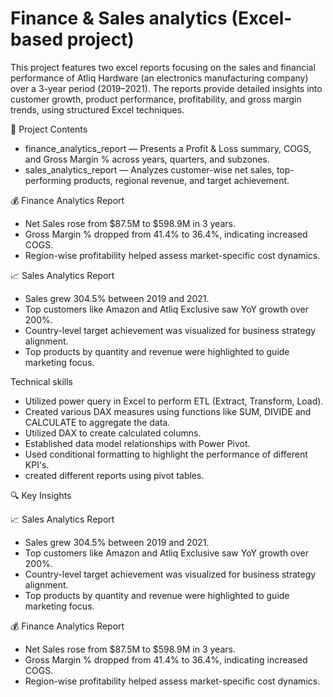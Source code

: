 # Finance & Sales analytics (Excel-based project)

This project features two excel reports focusing on the sales and financial performance of Atliq Hardware (an electronics manufacturing company) over a 3-year period (2019–2021). The reports provide detailed insights into customer growth, product performance, profitability, and gross margin trends, using structured Excel techniques.

📁 Project Contents

* finance_analytics_report — Presents a Profit & Loss summary, COGS, and Gross Margin % across years, quarters, and subzones.
* sales_analytics_report — Analyzes customer-wise net sales, top-performing products, regional revenue, and target achievement.


💰 Finance Analytics Report

* Net Sales rose from $87.5M to $598.9M in 3 years.
* Gross Margin % dropped from 41.4% to 36.4%, indicating increased COGS.
* Region-wise profitability helped assess market-specific cost dynamics.


📈 Sales Analytics Report

* Sales grew 304.5% between 2019 and 2021.
* Top customers like Amazon and Atliq Exclusive saw YoY growth over 200%.
* Country-level target achievement was visualized for business strategy alignment.
* Top products by quantity and revenue were highlighted to guide marketing focus.

Technical skills

*	 Utilized power query in Excel to perform ETL (Extract, Transform, Load).
*	 Created various DAX measures using functions like SUM, DIVIDE and CALCULATE to aggregate the data. 
*	 Utilized DAX to create calculated columns.
*	 Established data model relationships with Power Pivot.
*  Used conditional formatting to highlight the performance of different KPI's.
*  created different reports using pivot tables. 

🔍 Key Insights

📈 Sales Analytics Report

* Sales grew 304.5% between 2019 and 2021.
* Top customers like Amazon and Atliq Exclusive saw YoY growth over 200%.
* Country-level target achievement was visualized for business strategy alignment.
* Top products by quantity and revenue were highlighted to guide marketing focus.

💰 Finance Analytics Report

* Net Sales rose from $87.5M to $598.9M in 3 years.
* Gross Margin % dropped from 41.4% to 36.4%, indicating increased COGS.
* Region-wise profitability helped assess market-specific cost dynamics.
